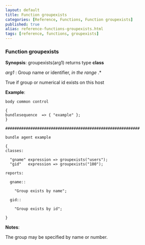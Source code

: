 ```yaml
---
layout: default
title: Function groupexists
categories: [Reference, Functions, Function groupexists]
published: true
alias: reference-functions-groupexists.html
tags: [reference, functions, groupexists]
---
```


### Function groupexists

**Synopsis**: groupexists(arg1) returns type **class**

  
 *arg1* : Group name or identifier, *in the range* .\*   

True if group or numerical id exists on this host

**Example**:  
   

```cf3
body common control

{
bundlesequence  => { "example" };
}

###########################################################

bundle agent example

{     
classes:

  "gname" expression => groupexists("users");
  "gid"   expression => groupexists("100");

reports:

  gname::

    "Group exists by name";

  gid::

    "Group exists by id";

}
```

**Notes**:  
   

The group may be specified by name or number.
